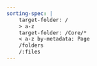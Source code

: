 ```yaml
---
sorting-spec: |
    target-folder: /
    > a-z
    target-folder: /Core/*
    < a-z by-metadata: Page
    /folders
    /:files
---
```

